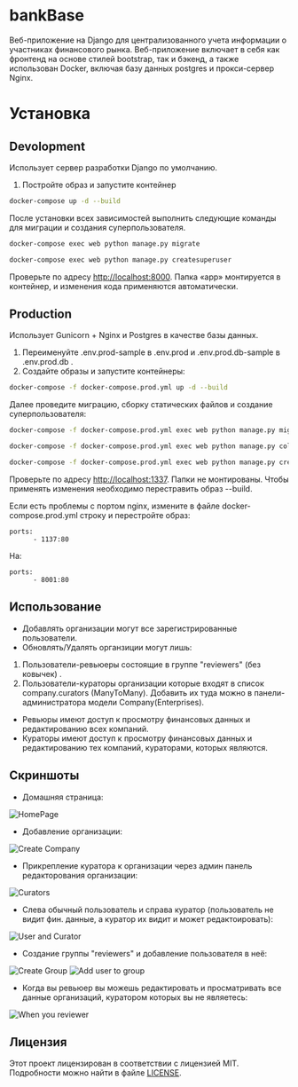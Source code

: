 # bankBase

Веб-приложение на Django для централизованного учета информации о
участниках финансового рынка. Веб-приложение включает в себя как фронтенд на основе стилей bootstrap, так и
бэкенд, а также использован Docker, включая базу данных postgres
и прокси-сервер Nginx.

# Установка
## Devolopment

Использует сервер разработки Django по умолчанию.
1. Постройте образ и запустите контейнер
```sh
docker-compose up -d --build
```
После установки всех зависимостей выполнить следующие команды для миграции и создания суперпользователя.
```sh
docker-compose exec web python manage.py migrate

docker-compose exec web python manage.py createsuperuser
```
Проверьте по адресу [http://localhost:8000](http://localhost:8000). Папка «app» монтируется в контейнер, и изменения кода применяются автоматически.

## Production
Использует Gunicorn + Nginx и Postgres в качестве базы данных.

1. Переименуйте .env.prod-sample в .env.prod и .env.prod.db-sample в .env.prod.db . 
1. Создайте образы и запустите контейнеры:
```sh
docker-compose -f docker-compose.prod.yml up -d --build
```
Далее проведите миграцию, сборку статических файлов и создание суперпользователя:
```sh
docker-compose -f docker-compose.prod.yml exec web python manage.py migrate

docker-compose -f docker-compose.prod.yml exec web python manage.py collectstatic

docker-compose -f docker-compose.prod.yml exec web python manage.py createsuperuser
```

Проверьте по адресу [http://localhost:1337](http://localhost:1337). Папки не монтированы. Чтобы применять изменения необходимо перестравить образ --build.

Если есть проблемы с портом nginx, измените в файле docker-compose.prod.yml строку и перестройте образ:
```
ports:
      - 1137:80
```
На:
```
ports:
      - 8001:80
```

## Использование
* Добавлять организации могут все зарегистрированные пользователи.
* Обновлять/Удалять органзиции могут лишь:
1. Пользователи-ревьюеры состоящие в группе "reviewers" (без ковычек) .
1. Пользователи-кураторы организации которые входят в список company.curators (ManyToMany). Добавить их туда можно в панели-администратора модели Company(Enterprises).
* Ревьюры имеют доступ к просмотру финансовых данных и редактированию всех компаний.
* Кураторы имеют доступ к просмотру финансовых данных и редактированию тех компаний, кураторами, которых являются.

## Скриншоты
* Домашняя страница:

![HomePage](https://raw.githubusercontent.com/Warkinstar/screenshots/main/bankBase/home.png)

* Добавление организации:

![Create Company](https://raw.githubusercontent.com/Warkinstar/screenshots/main/bankBase/company_new.png)

* Прикрепление куратора к организации через админ панель редакторования организации:

![Curators](https://raw.githubusercontent.com/Warkinstar/screenshots/main/bankBase/curators.png)

* Слева обычный пользователь и справа куратор (пользователь не видит фин. данные, а куратор их видит и может редактоировать):

![User and Curator](https://raw.githubusercontent.com/Warkinstar/screenshots/main/bankBase/user_and_curator.png)

* Создание группы "reviewers" и добавление пользователя в неё:

![Create Group](https://raw.githubusercontent.com/Warkinstar/screenshots/main/bankBase/create_group.png)
![Add user to group](https://raw.githubusercontent.com/Warkinstar/screenshots/main/bankBase/group_add.png)


* Когда вы ревьюер вы можешь редактировать и просматривать все данные организаций, куратором которых вы не являетесь:

![When you reviewer](https://raw.githubusercontent.com/Warkinstar/screenshots/main/bankBase/when_you_reviewer.png)

## Лицензия
Этот проект лицензирован в соответствии с лицензией MIT. Подробности можно найти в файле [LICENSE](LICENSE).

